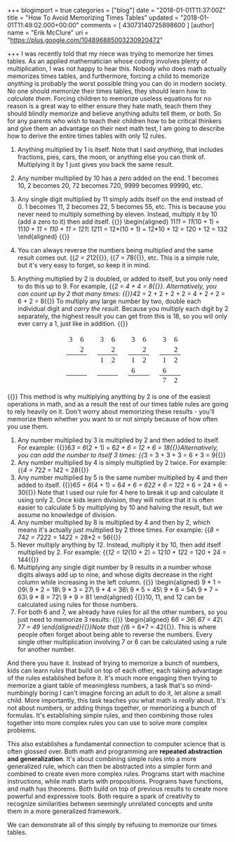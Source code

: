 +++
blogimport = true
categories = ["blog"]
date = "2018-01-01T11:37:00Z"
title = "How To Avoid Memorizing Times Tables"
updated = "2018-01-01T11:49:02.000+00:00"
comments = [ 43073140725898600 ]
[author]
name = "Erik McClure"
uri = "https://plus.google.com/104896885003230920472"

+++
I was recently told that my niece was trying to memorize her times tables. As an applied mathematician whose coding involves plenty of multiplication, I was not happy to hear this. Nobody who does math actually memorizes times tables, and furthermore, forcing a child to memorize *anything* is probably the worst possible thing you can do in modern society. No one should *memorize* their times tables, they should learn how to *calculate them*. Forcing children to memorize useless equations for no reason is a great way to either ensure they hate math, teach them they should blindly memorize and believe anything adults tell them, or both. So for any parents who wish to teach their children how to be critical thinkers and give them an advantage on their next math test, I am going to describe how to derive the entire times tables with only 12 rules.

 1. Anything multiplied by 1 is itself. Note that I said *anything*, that includes fractions, pies, cars, the moon, or anything else you can think of. Multiplying it by 1 just gives you back the same result.
 
 1. Any number multiplied by 10 has a zero added on the end. 1 becomes 10, 2 becomes 20, 72 becomes 720, 9999 becomes 99990, etc.
 
 1. Any single digit multiplied by 11 simply adds itself on the end instead of 0. 1 becomes 11, 2 becomes 22, 5 becomes 55, etc. This is because you never need to multiply something by eleven. Instead, multiply it by 10 (add a zero to it) then add itself. {{<bmath>}} \begin{aligned} 11*11 = 11*(10 + 1) = 11*10 + 11 = 110 + 11 = 121\\ 12*11 = 12*(10 + 1) = 12*10 + 12 = 120 + 12 = 132 \end{aligned} {{</bmath>}}
 1. You can always reverse the numbers being multiplied and the same result comes out. {{<math>}}12*2 = 2*12{{</math>}}, {{<math>}}8*7 = 7*8{{</math>}}, etc. This is a simple rule, but it's very easy to forget, so keep it in mind.
 
 1. Anything multiplied by 2 is doubled, or added to itself, but you only need to do this up to 9. For example, {{<math>}}4*2 = 4 + 4 = 8{{</math>}}. Alternatively, you can count up by 2 that many times: {{<bmath>}}4*2 = 2 + 2 + 2 + 2 = 4 + 2 + 2 = 6 + 2 = 8{{</bmath>}} To multiply any large number by two, double each individual digit and *carry the result*. Because you multiply each digit by 2 separately, the highest result you can get from this is 18, so you will only ever carry a 1, just like in addition. {{<html>}}<div class="MathJax" id="MathJax-Element-6-Frame" tabindex="0" data-mathml="<math xmlns=&quot;http://www.w3.org/1998/Math/MathML&quot; display=&quot;block&quot;><mtable rowspacing=&quot;4pt&quot; columnspacing=&quot;1em&quot; rowlines=&quot;none solid none solid&quot;><mtr><mtd><mn>3</mn></mtd><mtd><mn>6</mn></mtd></mtr><mtr><mtd /><mtd><mn>2</mn></mtd></mtr><mtr><mtd /><mtd /></mtr><mtr><mtd /><mtd /></mtr><mtr><mtd /><mtd /></mtr></mtable><mspace width=&quot;1em&quot; /><mtable rowspacing=&quot;4pt&quot; columnspacing=&quot;1em&quot; rowlines=&quot;none solid none solid&quot;><mtr><mtd><mn>3</mn></mtd><mtd><mn>6</mn></mtd></mtr><mtr><mtd /><mtd><mn>2</mn></mtd></mtr><mtr><mtd><mn>1</mn></mtd><mtd><mn>2</mn></mtd></mtr><mtr><mtd /><mtd /></mtr><mtr><mtd /><mtd /></mtr></mtable><mspace width=&quot;1em&quot; /><mtable rowspacing=&quot;4pt&quot; columnspacing=&quot;1em&quot; rowlines=&quot;none solid none solid&quot;><mtr><mtd><mn>3</mn></mtd><mtd><mn>6</mn></mtd></mtr><mtr><mtd /><mtd><mn>2</mn></mtd></mtr><mtr><mtd><mn>1</mn></mtd><mtd><mn>2</mn></mtd></mtr><mtr><mtd><mn>6</mn></mtd><mtd /></mtr><mtr><mtd /><mtd /></mtr></mtable><mspace width=&quot;1em&quot; /><mtable rowspacing=&quot;4pt&quot; columnspacing=&quot;1em&quot; rowlines=&quot;none solid none solid&quot;><mtr><mtd><mn>3</mn></mtd><mtd><mn>6</mn></mtd></mtr><mtr><mtd /><mtd><mn>2</mn></mtd></mtr><mtr><mtd><mn>1</mn></mtd><mtd><mn>2</mn></mtd></mtr><mtr><mtd><mn>6</mn></mtd><mtd /></mtr><mtr><mtd><mn>7</mn></mtd><mtd><mn>2</mn></mtd></mtr></mtable></math>" role="presentation" style="text-align: center; position: relative;"><nobr aria-hidden="true"><span class="math" id="MathJax-Span-104" style="width: 19.106em; display: inline-block;"><span style="display: inline-block; position: relative; width: 15.901em; height: 0px; font-size: 120%;"><span style="position: absolute; clip: rect(-1.792em 1015.71em 5.644em -999.997em); top: -2.176em; left: 0em;"><span class="mrow" id="MathJax-Span-105"><span class="mtable" id="MathJax-Span-106" style="padding-right: 0.196em; padding-left: 0.196em;"><span style="display: inline-block; position: relative; width: 2.824em; height: 0px;"><span style="position: absolute; clip: rect(3.657em 1000.45em 10.26em -999.997em); top: -7.24em; left: 0.388em;"><span style="display: inline-block; position: relative; width: 0.516em; height: 0px;"><span style="position: absolute; clip: rect(3.144em 1000.45em 4.17em -999.997em); top: -6.728em; left: 50%; margin-left: -0.253em;"><span class="mtd" id="MathJax-Span-107"><span class="mrow" id="MathJax-Span-108"><span class="mn" id="MathJax-Span-109" style="font-family: MathJax_Main;">3</span></span></span><span style="display: inline-block; width: 0px; height: 3.978em;"></span></span><span style="position: absolute; clip: rect(3.785em 1000em 4.17em -999.997em); top: -5.317em; left: 50%; margin-left: 0em;"><span class="mtd" id="MathJax-Span-113"><span class="mrow" id="MathJax-Span-114"></span></span><span style="display: inline-block; width: 0px; height: 3.978em;"></span></span><span style="position: absolute; clip: rect(3.785em 1000em 4.17em -999.997em); top: -3.907em; left: 50%; margin-left: 0em;"><span class="mtd" id="MathJax-Span-118"><span class="mrow" id="MathJax-Span-119"></span></span><span style="display: inline-block; width: 0px; height: 3.978em;"></span></span><span style="position: absolute; clip: rect(3.785em 1000em 4.17em -999.997em); top: -2.497em; left: 50%; margin-left: 0em;"><span class="mtd" id="MathJax-Span-122"><span class="mrow" id="MathJax-Span-123"></span></span><span style="display: inline-block; width: 0px; height: 3.978em;"></span></span><span style="position: absolute; clip: rect(3.785em 1000em 4.17em -999.997em); top: -1.151em; left: 50%; margin-left: 0em;"><span class="mtd" id="MathJax-Span-126"><span class="mrow" id="MathJax-Span-127"></span></span><span style="display: inline-block; width: 0px; height: 3.978em;"></span></span></span><span style="display: inline-block; width: 0px; height: 7.247em;"></span></span><span style="position: absolute; clip: rect(3.657em 1000.45em 10.26em -999.997em); top: -7.24em; left: 1.926em;"><span style="display: inline-block; position: relative; width: 0.516em; height: 0px;"><span style="position: absolute; clip: rect(3.144em 1000.45em 4.17em -999.997em); top: -6.728em; left: 50%; margin-left: -0.253em;"><span class="mtd" id="MathJax-Span-110"><span class="mrow" id="MathJax-Span-111"><span class="mn" id="MathJax-Span-112" style="font-family: MathJax_Main;">6</span></span></span><span style="display: inline-block; width: 0px; height: 3.978em;"></span></span><span style="position: absolute; clip: rect(3.144em 1000.45em 4.17em -999.997em); top: -5.317em; left: 50%; margin-left: -0.253em;"><span class="mtd" id="MathJax-Span-115"><span class="mrow" id="MathJax-Span-116"><span class="mn" id="MathJax-Span-117" style="font-family: MathJax_Main;">2</span></span></span><span style="display: inline-block; width: 0px; height: 3.978em;"></span></span><span style="position: absolute; clip: rect(3.785em 1000em 4.17em -999.997em); top: -3.907em; left: 50%; margin-left: 0em;"><span class="mtd" id="MathJax-Span-120"><span class="mrow" id="MathJax-Span-121"></span></span><span style="display: inline-block; width: 0px; height: 3.978em;"></span></span><span style="position: absolute; clip: rect(3.785em 1000em 4.17em -999.997em); top: -2.497em; left: 50%; margin-left: 0em;"><span class="mtd" id="MathJax-Span-124"><span class="mrow" id="MathJax-Span-125"></span></span><span style="display: inline-block; width: 0px; height: 3.978em;"></span></span><span style="position: absolute; clip: rect(3.785em 1000em 4.17em -999.997em); top: -1.151em; left: 50%; margin-left: 0em;"><span class="mtd" id="MathJax-Span-128"><span class="mrow" id="MathJax-Span-129"></span></span><span style="display: inline-block; width: 0px; height: 3.978em;"></span></span></span><span style="display: inline-block; width: 0px; height: 7.247em;"></span></span><span style="display: inline-block; overflow: hidden; vertical-align: 0em; border-top: 1.3px solid; width: 2.824em; height: 0px; position: absolute; top: -1.022em; left: 0em;"></span><span style="display: inline-block; overflow: hidden; vertical-align: 0em; border-top: 1.3px solid; width: 2.824em; height: 0px; position: absolute; top: 1.798em; left: 0em;"></span></span></span><span class="mspace" id="MathJax-Span-130" style="height: 0em; vertical-align: 0em; width: 1.029em; display: inline-block; overflow: hidden;"></span><span class="mtable" id="MathJax-Span-131" style="padding-right: 0.196em; padding-left: 0.196em;"><span style="display: inline-block; position: relative; width: 2.824em; height: 0px;"><span style="position: absolute; clip: rect(3.657em 1000.45em 10.26em -999.997em); top: -7.24em; left: 0.388em;"><span style="display: inline-block; position: relative; width: 0.516em; height: 0px;"><span style="position: absolute; clip: rect(3.144em 1000.45em 4.17em -999.997em); top: -6.728em; left: 50%; margin-left: -0.253em;"><span class="mtd" id="MathJax-Span-132"><span class="mrow" id="MathJax-Span-133"><span class="mn" id="MathJax-Span-134" style="font-family: MathJax_Main;">3</span></span></span><span style="display: inline-block; width: 0px; height: 3.978em;"></span></span><span style="position: absolute; clip: rect(3.785em 1000em 4.17em -999.997em); top: -5.317em; left: 50%; margin-left: 0em;"><span class="mtd" id="MathJax-Span-138"><span class="mrow" id="MathJax-Span-139"></span></span><span style="display: inline-block; width: 0px; height: 3.978em;"></span></span><span style="position: absolute; clip: rect(3.144em 1000.45em 4.17em -999.997em); top: -3.907em; left: 50%; margin-left: -0.253em;"><span class="mtd" id="MathJax-Span-143"><span class="mrow" id="MathJax-Span-144"><span class="mn" id="MathJax-Span-145" style="font-family: MathJax_Main;">1</span></span></span><span style="display: inline-block; width: 0px; height: 3.978em;"></span></span><span style="position: absolute; clip: rect(3.785em 1000em 4.17em -999.997em); top: -2.497em; left: 50%; margin-left: 0em;"><span class="mtd" id="MathJax-Span-149"><span class="mrow" id="MathJax-Span-150"></span></span><span style="display: inline-block; width: 0px; height: 3.978em;"></span></span><span style="position: absolute; clip: rect(3.785em 1000em 4.17em -999.997em); top: -1.151em; left: 50%; margin-left: 0em;"><span class="mtd" id="MathJax-Span-153"><span class="mrow" id="MathJax-Span-154"></span></span><span style="display: inline-block; width: 0px; height: 3.978em;"></span></span></span><span style="display: inline-block; width: 0px; height: 7.247em;"></span></span><span style="position: absolute; clip: rect(3.657em 1000.45em 10.26em -999.997em); top: -7.24em; left: 1.926em;"><span style="display: inline-block; position: relative; width: 0.516em; height: 0px;"><span style="position: absolute; clip: rect(3.144em 1000.45em 4.17em -999.997em); top: -6.728em; left: 50%; margin-left: -0.253em;"><span class="mtd" id="MathJax-Span-135"><span class="mrow" id="MathJax-Span-136"><span class="mn" id="MathJax-Span-137" style="font-family: MathJax_Main;">6</span></span></span><span style="display: inline-block; width: 0px; height: 3.978em;"></span></span><span style="position: absolute; clip: rect(3.144em 1000.45em 4.17em -999.997em); top: -5.317em; left: 50%; margin-left: -0.253em;"><span class="mtd" id="MathJax-Span-140"><span class="mrow" id="MathJax-Span-141"><span class="mn" id="MathJax-Span-142" style="font-family: MathJax_Main;">2</span></span></span><span style="display: inline-block; width: 0px; height: 3.978em;"></span></span><span style="position: absolute; clip: rect(3.144em 1000.45em 4.17em -999.997em); top: -3.907em; left: 50%; margin-left: -0.253em;"><span class="mtd" id="MathJax-Span-146"><span class="mrow" id="MathJax-Span-147"><span class="mn" id="MathJax-Span-148" style="font-family: MathJax_Main;">2</span></span></span><span style="display: inline-block; width: 0px; height: 3.978em;"></span></span><span style="position: absolute; clip: rect(3.785em 1000em 4.17em -999.997em); top: -2.497em; left: 50%; margin-left: 0em;"><span class="mtd" id="MathJax-Span-151"><span class="mrow" id="MathJax-Span-152"></span></span><span style="display: inline-block; width: 0px; height: 3.978em;"></span></span><span style="position: absolute; clip: rect(3.785em 1000em 4.17em -999.997em); top: -1.151em; left: 50%; margin-left: 0em;"><span class="mtd" id="MathJax-Span-155"><span class="mrow" id="MathJax-Span-156"></span></span><span style="display: inline-block; width: 0px; height: 3.978em;"></span></span></span><span style="display: inline-block; width: 0px; height: 7.247em;"></span></span><span style="display: inline-block; overflow: hidden; vertical-align: 0em; border-top: 1.3px solid; width: 2.824em; height: 0px; position: absolute; top: -1.022em; left: 0em;"></span><span style="display: inline-block; overflow: hidden; vertical-align: 0em; border-top: 1.3px solid; width: 2.824em; height: 0px; position: absolute; top: 1.798em; left: 0em;"></span></span></span><span class="mspace" id="MathJax-Span-157" style="height: 0em; vertical-align: 0em; width: 1.029em; display: inline-block; overflow: hidden;"></span><span class="mtable" id="MathJax-Span-158" style="padding-right: 0.196em; padding-left: 0.196em;"><span style="display: inline-block; position: relative; width: 2.824em; height: 0px;"><span style="position: absolute; clip: rect(3.657em 1000.45em 10.26em -999.997em); top: -7.24em; left: 0.388em;"><span style="display: inline-block; position: relative; width: 0.516em; height: 0px;"><span style="position: absolute; clip: rect(3.144em 1000.45em 4.17em -999.997em); top: -6.728em; left: 50%; margin-left: -0.253em;"><span class="mtd" id="MathJax-Span-159"><span class="mrow" id="MathJax-Span-160"><span class="mn" id="MathJax-Span-161" style="font-family: MathJax_Main;">3</span></span></span><span style="display: inline-block; width: 0px; height: 3.978em;"></span></span><span style="position: absolute; clip: rect(3.785em 1000em 4.17em -999.997em); top: -5.317em; left: 50%; margin-left: 0em;"><span class="mtd" id="MathJax-Span-165"><span class="mrow" id="MathJax-Span-166"></span></span><span style="display: inline-block; width: 0px; height: 3.978em;"></span></span><span style="position: absolute; clip: rect(3.144em 1000.45em 4.17em -999.997em); top: -3.907em; left: 50%; margin-left: -0.253em;"><span class="mtd" id="MathJax-Span-170"><span class="mrow" id="MathJax-Span-171"><span class="mn" id="MathJax-Span-172" style="font-family: MathJax_Main;">1</span></span></span><span style="display: inline-block; width: 0px; height: 3.978em;"></span></span><span style="position: absolute; clip: rect(3.144em 1000.45em 4.17em -999.997em); top: -2.497em; left: 50%; margin-left: -0.253em;"><span class="mtd" id="MathJax-Span-176"><span class="mrow" id="MathJax-Span-177"><span class="mn" id="MathJax-Span-178" style="font-family: MathJax_Main;">6</span></span></span><span style="display: inline-block; width: 0px; height: 3.978em;"></span></span><span style="position: absolute; clip: rect(3.785em 1000em 4.17em -999.997em); top: -1.151em; left: 50%; margin-left: 0em;"><span class="mtd" id="MathJax-Span-181"><span class="mrow" id="MathJax-Span-182"></span></span><span style="display: inline-block; width: 0px; height: 3.978em;"></span></span></span><span style="display: inline-block; width: 0px; height: 7.247em;"></span></span><span style="position: absolute; clip: rect(3.657em 1000.45em 10.26em -999.997em); top: -7.24em; left: 1.926em;"><span style="display: inline-block; position: relative; width: 0.516em; height: 0px;"><span style="position: absolute; clip: rect(3.144em 1000.45em 4.17em -999.997em); top: -6.728em; left: 50%; margin-left: -0.253em;"><span class="mtd" id="MathJax-Span-162"><span class="mrow" id="MathJax-Span-163"><span class="mn" id="MathJax-Span-164" style="font-family: MathJax_Main;">6</span></span></span><span style="display: inline-block; width: 0px; height: 3.978em;"></span></span><span style="position: absolute; clip: rect(3.144em 1000.45em 4.17em -999.997em); top: -5.317em; left: 50%; margin-left: -0.253em;"><span class="mtd" id="MathJax-Span-167"><span class="mrow" id="MathJax-Span-168"><span class="mn" id="MathJax-Span-169" style="font-family: MathJax_Main;">2</span></span></span><span style="display: inline-block; width: 0px; height: 3.978em;"></span></span><span style="position: absolute; clip: rect(3.144em 1000.45em 4.17em -999.997em); top: -3.907em; left: 50%; margin-left: -0.253em;"><span class="mtd" id="MathJax-Span-173"><span class="mrow" id="MathJax-Span-174"><span class="mn" id="MathJax-Span-175" style="font-family: MathJax_Main;">2</span></span></span><span style="display: inline-block; width: 0px; height: 3.978em;"></span></span><span style="position: absolute; clip: rect(3.785em 1000em 4.17em -999.997em); top: -2.497em; left: 50%; margin-left: 0em;"><span class="mtd" id="MathJax-Span-179"><span class="mrow" id="MathJax-Span-180"></span></span><span style="display: inline-block; width: 0px; height: 3.978em;"></span></span><span style="position: absolute; clip: rect(3.785em 1000em 4.17em -999.997em); top: -1.151em; left: 50%; margin-left: 0em;"><span class="mtd" id="MathJax-Span-183"><span class="mrow" id="MathJax-Span-184"></span></span><span style="display: inline-block; width: 0px; height: 3.978em;"></span></span></span><span style="display: inline-block; width: 0px; height: 7.247em;"></span></span><span style="display: inline-block; overflow: hidden; vertical-align: 0em; border-top: 1.3px solid; width: 2.824em; height: 0px; position: absolute; top: -1.022em; left: 0em;"></span><span style="display: inline-block; overflow: hidden; vertical-align: 0em; border-top: 1.3px solid; width: 2.824em; height: 0px; position: absolute; top: 1.798em; left: 0em;"></span></span></span><span class="mspace" id="MathJax-Span-185" style="height: 0em; vertical-align: 0em; width: 1.029em; display: inline-block; overflow: hidden;"></span><span class="mtable" id="MathJax-Span-186" style="padding-right: 0.196em; padding-left: 0.196em;"><span style="display: inline-block; position: relative; width: 2.824em; height: 0px;"><span style="position: absolute; clip: rect(3.721em 1000.52em 10.388em -999.997em); top: -7.304em; left: 0.388em;"><span style="display: inline-block; position: relative; width: 0.516em; height: 0px;"><span style="position: absolute; clip: rect(3.144em 1000.45em 4.17em -999.997em); top: -6.728em; left: 50%; margin-left: -0.253em;"><span class="mtd" id="MathJax-Span-187"><span class="mrow" id="MathJax-Span-188"><span class="mn" id="MathJax-Span-189" style="font-family: MathJax_Main;">3</span></span></span><span style="display: inline-block; width: 0px; height: 3.978em;"></span></span><span style="position: absolute; clip: rect(3.785em 1000em 4.17em -999.997em); top: -5.317em; left: 50%; margin-left: 0em;"><span class="mtd" id="MathJax-Span-193"><span class="mrow" id="MathJax-Span-194"></span></span><span style="display: inline-block; width: 0px; height: 3.978em;"></span></span><span style="position: absolute; clip: rect(3.144em 1000.45em 4.17em -999.997em); top: -3.907em; left: 50%; margin-left: -0.253em;"><span class="mtd" id="MathJax-Span-198"><span class="mrow" id="MathJax-Span-199"><span class="mn" id="MathJax-Span-200" style="font-family: MathJax_Main;">1</span></span></span><span style="display: inline-block; width: 0px; height: 3.978em;"></span></span><span style="position: absolute; clip: rect(3.144em 1000.45em 4.17em -999.997em); top: -2.497em; left: 50%; margin-left: -0.253em;"><span class="mtd" id="MathJax-Span-204"><span class="mrow" id="MathJax-Span-205"><span class="mn" id="MathJax-Span-206" style="font-family: MathJax_Main;">6</span></span></span><span style="display: inline-block; width: 0px; height: 3.978em;"></span></span><span style="position: absolute; clip: rect(3.08em 1000.52em 4.17em -999.997em); top: -1.151em; left: 50%; margin-left: -0.253em;"><span class="mtd" id="MathJax-Span-209"><span class="mrow" id="MathJax-Span-210"><span class="mn" id="MathJax-Span-211" style="font-family: MathJax_Main;">7</span></span></span><span style="display: inline-block; width: 0px; height: 3.978em;"></span></span></span><span style="display: inline-block; width: 0px; height: 7.311em;"></span></span><span style="position: absolute; clip: rect(3.657em 1000.45em 10.26em -999.997em); top: -7.24em; left: 1.926em;"><span style="display: inline-block; position: relative; width: 0.516em; height: 0px;"><span style="position: absolute; clip: rect(3.144em 1000.45em 4.17em -999.997em); top: -6.728em; left: 50%; margin-left: -0.253em;"><span class="mtd" id="MathJax-Span-190"><span class="mrow" id="MathJax-Span-191"><span class="mn" id="MathJax-Span-192" style="font-family: MathJax_Main;">6</span></span></span><span style="display: inline-block; width: 0px; height: 3.978em;"></span></span><span style="position: absolute; clip: rect(3.144em 1000.45em 4.17em -999.997em); top: -5.317em; left: 50%; margin-left: -0.253em;"><span class="mtd" id="MathJax-Span-195"><span class="mrow" id="MathJax-Span-196"><span class="mn" id="MathJax-Span-197" style="font-family: MathJax_Main;">2</span></span></span><span style="display: inline-block; width: 0px; height: 3.978em;"></span></span><span style="position: absolute; clip: rect(3.144em 1000.45em 4.17em -999.997em); top: -3.907em; left: 50%; margin-left: -0.253em;"><span class="mtd" id="MathJax-Span-201"><span class="mrow" id="MathJax-Span-202"><span class="mn" id="MathJax-Span-203" style="font-family: MathJax_Main;">2</span></span></span><span style="display: inline-block; width: 0px; height: 3.978em;"></span></span><span style="position: absolute; clip: rect(3.785em 1000em 4.17em -999.997em); top: -2.497em; left: 50%; margin-left: 0em;"><span class="mtd" id="MathJax-Span-207"><span class="mrow" id="MathJax-Span-208"></span></span><span style="display: inline-block; width: 0px; height: 3.978em;"></span></span><span style="position: absolute; clip: rect(3.144em 1000.45em 4.17em -999.997em); top: -1.151em; left: 50%; margin-left: -0.253em;"><span class="mtd" id="MathJax-Span-212"><span class="mrow" id="MathJax-Span-213"><span class="mn" id="MathJax-Span-214" style="font-family: MathJax_Main;">2</span></span></span><span style="display: inline-block; width: 0px; height: 3.978em;"></span></span></span><span style="display: inline-block; width: 0px; height: 7.247em;"></span></span><span style="display: inline-block; overflow: hidden; vertical-align: 0em; border-top: 1.3px solid; width: 2.824em; height: 0px; position: absolute; top: -1.022em; left: 0em;"></span><span style="display: inline-block; overflow: hidden; vertical-align: 0em; border-top: 1.3px solid; width: 2.824em; height: 0px; position: absolute; top: 1.798em; left: 0em;"></span></span></span></span><span style="display: inline-block; width: 0px; height: 2.183em;"></span></span></span><span style="display: inline-block; overflow: hidden; vertical-align: -3.996em; border-left: 0px solid; width: 0px; height: 8.619em;"></span></span></nobr><span class="MJX_Assistive_MathML MJX_Assistive_MathML_Block" role="presentation"></span></div>
 
 <!--\begin{aligned} \begin{matrix} 3 & 6\\ & 2\\ \hline & \\ & \\ \hline &  \end{matrix}\quad \begin{matrix} 3 & 6\\ & 2\\ \hline 1 & 2\\ & \\ \hline &  \end{matrix}\quad \begin{matrix} 3 & 6\\ & 2\\ \hline 1 & 2\\ 6 & \\ \hline &  \end{matrix}\quad \begin{matrix} 3 & 6\\ & 2\\ \hline 1 & 2\\ 6 & \\ \hline 7 & 2 \end{matrix} \end{aligned}-->{{</html>}} This method is why multiplying anything by 2 is one of the easiest operations in math, and as a result the rest of our times table rules are going to rely heavily on it. Don't worry about memorizing these results - you'll memorize them whether you want to or not simply because of how often you use them.
 1. Any number multiplied by 3 is multiplied by 2 and then added to itself. For example: {{<bmath>}}6*3 = 6*(2 + 1) = 6*2 + 6 = 12 + 6 = 18{{</bmath>}}Alternatively, you can add the number to itself 3 times: {{<math>}}3*3 = 3 + 3 + 3 = 6 + 3 = 9{{</math>}}
 1. Any number multiplied by 4 is simply multiplied by 2 twice. For example: {{<math>}}7*4 = 7*2*2 = 14*2 = 28{{</math>}}
 1. Any number multiplied by 5 is the same number multiplied by 4 and then added to itself. {{<bmath>}}6*5 = 6*(4 + 1) = 6*4 + 6 = 6*2*2 + 6 = 12*2 + 6 = 24 + 6 = 30{{</bmath>}} Note that I used our rule for 4 here to break it up and calculate it using only 2. Once kids learn division, they will notice that it is often easier to calculate 5 by multiplying by 10 and halving the result, but we assume no knowledge of division.
 1. Any number multiplied by 8 is multiplied by 4 and then by 2, which means it's actually just multiplied by 2 three times. For example: {{<math>}}7*8 = 7*4*2 = 7*2*2*2 = 14*2*2 = 28*2 = 56{{</math>}}
 1. Never multiply anything by 12. Instead, multiply it by 10, then add itself multiplied by 2. For example: {{<math>}}12*12 = 12*(10 + 2) = 12*10 + 12*2 = 120 + 24 = 144{{</math>}}
 1. Multiplying any single digit number by 9 results in a number whose digits always add up to nine, and whose digits decrease in the right column while increasing in the left column. {{<bmath>}} \begin{aligned} 9 * 1 = 09\\ 9 * 2 = 18\\ 9 * 3 = 27\\ 9 * 4 = 36\\ 9 * 5 = 45\\ 9 * 6 = 54\\ 9 * 7 = 63\\ 9 * 8 = 72\\ 9 * 9 = 81 \end{aligned} {{</bmath>}}10, 11, and 12 can be calculated using rules for those numbers.
 1. For both 6 and 7, we already have rules for all the other numbers, so you just need to memorize 3 results: {{<bmath>}} \begin{aligned} 6*6 = 36\\ 6*7 = 42\\ 7*7 = 49 \end{aligned}{{</bmath>}}Note that {{<math>}}7*6 = 6*7 = 42{{</math>}}. This is where people often forget about being able to reverse the numbers. Every single other multiplication involving 7 or 6 can be calculated using a rule for another number.
 
And there you have it. Instead of trying to memorize a bunch of numbers, kids can learn *rules* that build on top of each other, each taking advantage of the rules established before it. It's much more engaging then trying to memorize a giant table of meaningless numbers, a task that's so mind-numbingly boring I can't imagine forcing an adult to do it, let alone a small child. More importantly, this task teaches you what math is *really* about. It's not about numbers, or adding things together, or memorizing a bunch of formulas. It's establishing simple rules, and then combining those rules together into more complex rules you can use to solve more complex problems.  

This also establishes a fundamental connection to computer science that is often glossed over. Both math and programming are **repeated abstraction and generalization**. It's about combining simple rules into a more generalized rule, which can then be abstracted into a simpler form and combined to create even more complex rules. Programs start with machine instructions, while math starts with propositions. Programs have functions, and math has theorems. Both build on top of previous results to create more powerful and expressive tools. Both require a spark of creativity to recognize similarities between seemingly unrelated concepts and unite them in a more generalized framework.  

We can demonstrate all of this simply by refusing to memorize our times tables.
